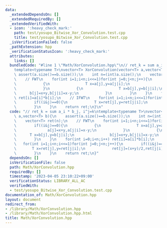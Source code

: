 ```yaml
---
data:
  _extendedDependsOn: []
  _extendedRequiredBy: []
  _extendedVerifiedWith:
  - icon: ':heavy_check_mark:'
    path: test/yosupo_Bitwise_Xor_Convolution.test.cpp
    title: test/yosupo_Bitwise_Xor_Convolution.test.cpp
  _isVerificationFailed: false
  _pathExtension: hpp
  _verificationStatusIcon: ':heavy_check_mark:'
  attributes:
    links: []
  bundledCode: "#line 1 \"Math/XorConvolution.hpp\"\n// ret_k = sum a_i * b_j, i^j=k\n\
    template<typename T>\nvector<T> XorConvolution(vector<T> a,vector<T> b){\n   \
    \ assert(a.size()==b.size());\n    int n=(int)a.size();\n    vector<T> ret(n);\n\
    \    // FWT\n    for(int i=1;i<n;i<<=1)for(int j=0;j<n;j++){\n        if((i&j)==0){\n\
    \            {\n                T x=a[j],y=a[j|i];\n                a[j]=x+y,a[j|i]=x-y;\n\
    \            }\n            {\n                T x=b[j],y=b[j|i];\n          \
    \      b[j]=x+y,b[j|i]=x-y;\n            }\n        }\n    }\n    for(int i=0;i<n;i++)\
    \ ret[i]=a[i]*b[i];\n    // IFWT\n    for(int i=1;i<n;i<<=1)for(int j=0;j<n;j++){\n\
    \        if((i&j)==0){\n            T x=ret[j],y=ret[j|i];\n            ret[j]=(x+y)/2,ret[j|i]=(x-y)/2;\n\
    \        }\n    }\n    return ret;\n}\n"
  code: "// ret_k = sum a_i * b_j, i^j=k\ntemplate<typename T>\nvector<T> XorConvolution(vector<T>\
    \ a,vector<T> b){\n    assert(a.size()==b.size());\n    int n=(int)a.size();\n\
    \    vector<T> ret(n);\n    // FWT\n    for(int i=1;i<n;i<<=1)for(int j=0;j<n;j++){\n\
    \        if((i&j)==0){\n            {\n                T x=a[j],y=a[j|i];\n  \
    \              a[j]=x+y,a[j|i]=x-y;\n            }\n            {\n          \
    \      T x=b[j],y=b[j|i];\n                b[j]=x+y,b[j|i]=x-y;\n            }\n\
    \        }\n    }\n    for(int i=0;i<n;i++) ret[i]=a[i]*b[i];\n    // IFWT\n \
    \   for(int i=1;i<n;i<<=1)for(int j=0;j<n;j++){\n        if((i&j)==0){\n     \
    \       T x=ret[j],y=ret[j|i];\n            ret[j]=(x+y)/2,ret[j|i]=(x-y)/2;\n\
    \        }\n    }\n    return ret;\n}"
  dependsOn: []
  isVerificationFile: false
  path: Math/XorConvolution.hpp
  requiredBy: []
  timestamp: '2023-04-05 23:10:22+09:00'
  verificationStatus: LIBRARY_ALL_AC
  verifiedWith:
  - test/yosupo_Bitwise_Xor_Convolution.test.cpp
documentation_of: Math/XorConvolution.hpp
layout: document
redirect_from:
- /library/Math/XorConvolution.hpp
- /library/Math/XorConvolution.hpp.html
title: Math/XorConvolution.hpp
---
```

